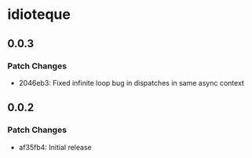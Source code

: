 # idioteque

## 0.0.3

### Patch Changes

- 2046eb3: Fixed infinite loop bug in dispatches in same async context

## 0.0.2

### Patch Changes

- af35fb4: Initial release
